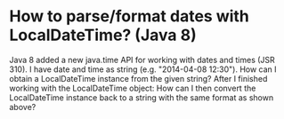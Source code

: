 
# How to parse/format dates with LocalDateTime? (Java 8)

Java 8 added a new java.time API for working with dates and times (JSR 310).
I have date and time as string (e.g. "2014-04-08 12:30"). How can I obtain a LocalDateTime instance from the given string?
After I finished working with the LocalDateTime object: How can I then convert the LocalDateTime instance back to a string with the same format as shown above?

        